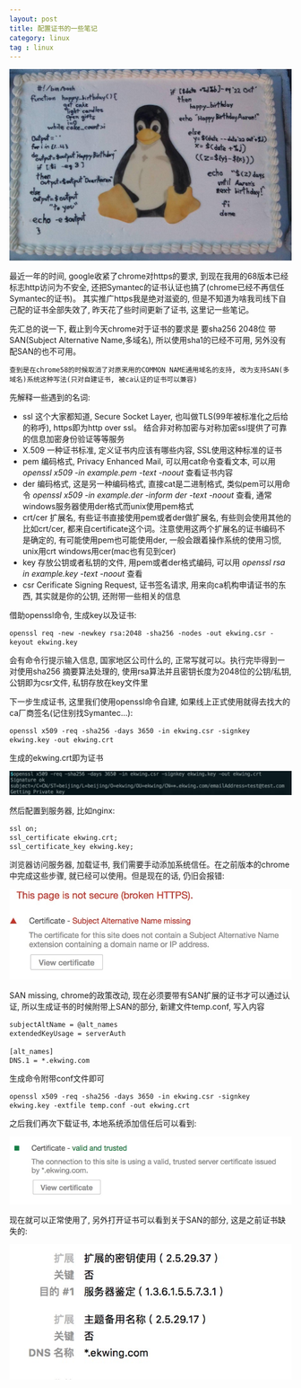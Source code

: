 ```yaml
---
layout: post
title: 配置证书的一些笔记
category: linux
tag : linux
---
```


<img src="/img/in-post/linux.jpg">

最近一年的时间, google收紧了chrome对https的要求, 到现在我用的68版本已经标志http访问为不安全, 还把Symantec的证书认证也搞了(chrome已经不再信任Symantec的证书)。 其实推广https我是绝对滋瓷的, 但是不知道为啥我司线下自己配的证书全部失效了, 昨天花了些时间更新了证书, 这里记一些笔记。  

先汇总的说一下, 截止到今天chrome对于证书的要求是 要sha256 2048位 带SAN(Subject Alternative Name,多域名), 所以使用sha1的已经不可用, 另外没有配SAN的也不可用。 

`查到是在chrome58的时候取消了对原来用的COMMON NAME通用域名的支持, 改为支持SAN(多域名)系统这种写法(只对自建证书, 被ca认证的证书可以兼容)` 

先解释一些遇到的名词:   

* ssl 这个大家都知道, Secure Socket Layer, 也叫做TLS(99年被标准化之后给的称呼), https即为http over ssl。 结合非对称加密与对称加密ssl提供了可靠的信息加密身份验证等等服务   
* X.509 一种证书标准, 定义证书内应该有哪些内容, SSL使用这种标准的证书  
* pem 编码格式, Privacy Enhanced Mail, 可以用cat命令查看文本, 可以用 *openssl x509 -in example.pem -text -noout* 查看证书内容  
* der 编码格式, 这是另一种编码格式, 直接cat是二进制格式, 类似pem可以用命令 *openssl x509 -in example.der -inform der -text -noout* 查看, 通常windows服务器使用der格式而unix使用pem格式  
* crt/cer 扩展名, 有些证书直接使用pem或者der做扩展名, 有些则会使用其他的比如crt/cer, 都来自certificate这个词。注意使用这两个扩展名的证书编码不是确定的, 有可能使用pem也可能使用der, 一般会跟着操作系统的使用习惯, unix用crt windows用cer(mac也有见到cer)  
* key 存放公钥或者私钥的文件, 用pem或者der格式编码, 可以用 *openssl rsa in example.key -text -noout* 查看  
* csr Cerificate Signing Request, 证书签名请求, 用来向ca机构申请证书的东西, 其实就是你的公钥, 还附带一些相关的信息    

借助openssl命令, 生成key以及证书: 

``` 
openssl req -new -newkey rsa:2048 -sha256 -nodes -out ekwing.csr -keyout ekwing.key   
```

会有命令行提示输入信息, 国家地区公司什么的, 正常写就可以。执行完毕得到一对使用sha256 摘要算法处理的, 使用rsa算法并且密钥长度为2048位的公钥/私钥, 公钥即为csr文件, 私钥存放在key文件里  

下一步生成证书, 这里我们使用openssl命令自建, 如果线上正式使用就得去找大的ca厂商签名(记住别找Symantec...):  

```
openssl x509 -req -sha256 -days 3650 -in ekwing.csr -signkey ekwing.key -out ekwing.crt
```

生成的ekwing.crt即为证书  

<img src="/img/in-post/https.png">

然后配置到服务器, 比如nginx:

```
ssl on; 
ssl_certificate ekwing.crt;
ssl_certificate_key ekwing.key;
```

浏览器访问服务器, 加载证书, 我们需要手动添加系统信任。在之前版本的chrome中完成这些步骤, 就已经可以使用。但是现在的话, 仍旧会报错:  

<img src="/img/in-post/sanmissing.png">  

SAN missing, chrome的政策改动, 现在必须要带有SAN扩展的证书才可以通过认证, 所以生成证书的时候附带上SAN的部分, 新建文件temp.conf, 写入内容    

```
subjectAltName = @alt_names
extendedKeyUsage = serverAuth

[alt_names]
DNS.1 = *.ekwing.com
```
生成命令附带conf文件即可  

```
openssl x509 -req -sha256 -days 3650 -in ekwing.csr -signkey ekwing.key -extfile temp.conf -out ekwing.crt
```

之后我们再次下载证书, 本地系统添加信任后可以看到:  

<img src="/img/in-post/cert1.png">

现在就可以正常使用了, 另外打开证书可以看到关于SAN的部分, 这是之前证书缺失的:  

<img src="/img/in-post/cert2.png">  





